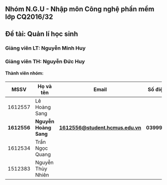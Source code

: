 ## Nhóm N.G.U - Nhập môn Công nghệ phần mềm lớp CQ2016/32 
## Đề tài: Quản lí học sinh
### Giảng viên LT: Nguyễn Minh Huy
### Giảng viên TH: Nguyễn Đức Huy
#### Thành viên nhóm:
| MSSV | Họ và tên | Email | Số điện thoại |
|--- | --- | --- | --- |
| 1612557 | Lê Hoàng Sang | | |
| **1612556** | **Nguyễn Hoàng Sang** | **1612556@student.hcmus.edu.vn** | **03999029922** |
| 1612534 | Trần Ngọc Quang | | |
| 1512383 | Nguyễn Thùy Nhiên | | |
